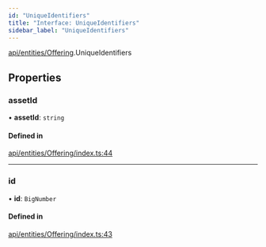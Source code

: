 ```yaml
---
id: "UniqueIdentifiers"
title: "Interface: UniqueIdentifiers"
sidebar_label: "UniqueIdentifiers"
---
```


[api/entities/Offering](../../../../../modules/API/Entities/Offering/Offering.md).UniqueIdentifiers

## Properties

### assetId

• **assetId**: `string`

#### Defined in

[api/entities/Offering/index.ts:44](https://github.com/PolymeshAssociation/polymesh-sdk/blob/8a9e72221/src/api/entities/Offering/index.ts#L44)

___

### id

• **id**: `BigNumber`

#### Defined in

[api/entities/Offering/index.ts:43](https://github.com/PolymeshAssociation/polymesh-sdk/blob/8a9e72221/src/api/entities/Offering/index.ts#L43)
